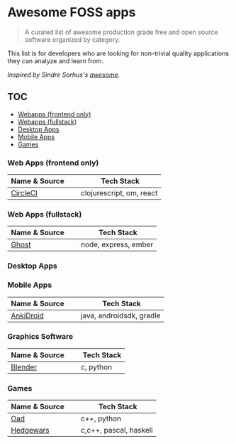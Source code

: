 # Awesome FOSS apps

> A curated list of awesome production grade free and open source software organized by category.

This list is for developers who are looking for non-trivial quality applications they can analyze and learn from.

*Inspired by Sindre Sorhus's [awesome](https://github.com/sindresorhus/awesome).*

## TOC

- [Webapps (frontend only)](#webapps-frontend-only)
- [Webapps (fullstack)](#webapps-fullstack)
- [Desktop Apps](#desktop-apps)
- [Mobile Apps](#mobile-apps)
- [Games](#games)

### Web Apps (frontend only)

| Name & Source     | Tech Stack  |
|-------------------|-------------|
| [CircleCI](https://github.com/circleci/frontend)  | clojurescript, om, react |

### Web Apps (fullstack)

| Name & Source     | Tech Stack  |
|-------------------|-------------|
| [Ghost](https://github.com/TryGhost/Ghost) | node, express, ember |

### Desktop Apps




### Mobile Apps


| Name & Source     | Tech Stack  |
|-------------------|-------------|
| [AnkiDroid](https://github.com/ankidroid/Anki-Android) | java, androidsdk, gradle |

### Graphics Software

| Name & Source     | Tech Stack  |
|-------------------|-------------|
| [Blender](http://www.blender.org/download/) | c, python |


### Games

| Name & Source     | Tech Stack  |
|-------------------|-------------|
| [Oad](https://github.com/0ad/0ad) | c++, python |
| [Hedgewars](https://github.com/hedgewars/hw) | c,c++, pascal, haskell |
